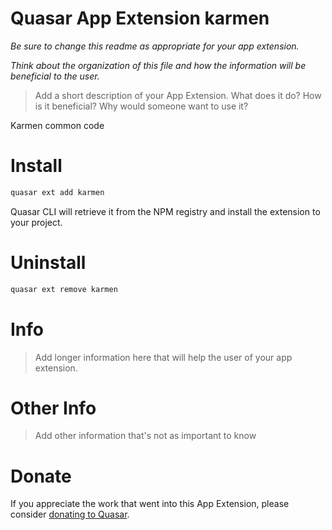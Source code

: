Quasar App Extension karmen
===

_Be sure to change this readme as appropriate for your app extension._

_Think about the organization of this file and how the information will be beneficial to the user._

> Add a short description of your App Extension. What does it do? How is it beneficial? Why would someone want to use it?

Karmen common code 

# Install
```bash
quasar ext add karmen
```
Quasar CLI will retrieve it from the NPM registry and install the extension to your project.


# Uninstall
```bash
quasar ext remove karmen
```

# Info
> Add longer information here that will help the user of your app extension.

# Other Info
> Add other information that's not as important to know

# Donate
If you appreciate the work that went into this App Extension, please consider [donating to Quasar](https://donate.quasar.dev).
